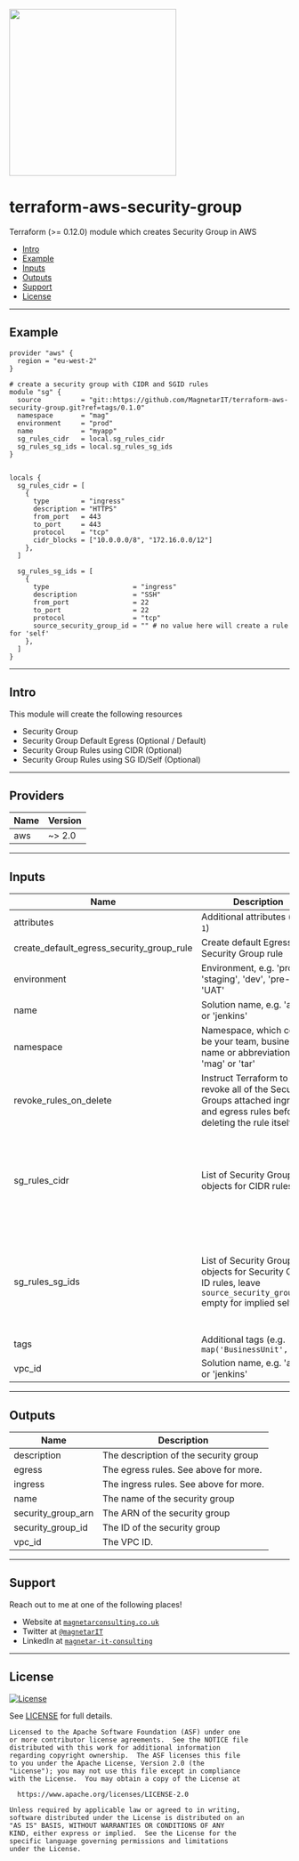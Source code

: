 <a href=https://magnetarconsulting.co.uk><img src="https://magnetarconsulting.co.uk/wp-content/uploads/2020/04/small-helping-you-innovate-magnetar.png" width="300"></a>

# terraform-aws-security-group
Terraform (>= 0.12.0) module which creates Security Group in AWS 

- [Intro](#Intro)
- [Example](#Example)
- [Inputs](#Inputs)
- [Outputs](#Outputs)
- [Support](#Support)
- [License](#License)


----

## Example
```hcl
provider "aws" {
  region = "eu-west-2"
}

# create a security group with CIDR and SGID rules
module "sg" {
  source          = "git::https://github.com/MagnetarIT/terraform-aws-security-group.git?ref=tags/0.1.0"
  namespace       = "mag"
  environment     = "prod"
  name            = "myapp"
  sg_rules_cidr   = local.sg_rules_cidr
  sg_rules_sg_ids = local.sg_rules_sg_ids
}


locals {
  sg_rules_cidr = [
    {
      type        = "ingress"
      description = "HTTPS"
      from_port   = 443
      to_port     = 443
      protocol    = "tcp"
      cidr_blocks = ["10.0.0.0/8", "172.16.0.0/12"]
    },
  ]

  sg_rules_sg_ids = [
    {
      type                     = "ingress"
      description              = "SSH"
      from_port                = 22
      to_port                  = 22
      protocol                 = "tcp"
      source_security_group_id = "" # no value here will create a rule for 'self'
    },
  ]
}
```

----

## Intro
This module will create the following resources
- Security Group
- Security Group Default Egress (Optional / Default)
- Security Group Rules using CIDR (Optional)
- Security Group Rules using SG ID/Self (Optional)

---

## Providers

| Name | Version |
|------|---------|
| aws | ~> 2.0 |

---

## Inputs

| Name | Description | Type | Default | Required |
|------|-------------|------|---------|:--------:|
| attributes | Additional attributes (e.g. `1`) | `list(string)` | `[]` | no |
| create\_default\_egress\_security\_group\_rule | Create default Egress Security Group rule | `bool` | `true` | no |
| environment | Environment, e.g. 'prod', 'staging', 'dev', 'pre-prod', 'UAT' | `string` | n/a | yes |
| name | Solution name, e.g. 'app' or 'jenkins' | `string` | n/a | yes |
| namespace | Namespace, which could be your team, business name or abbreviation, e.g. 'mag' or 'tar' | `string` | n/a | yes |
| revoke\_rules\_on\_delete | Instruct Terraform to revoke all of the Security Groups attached ingress and egress rules before deleting the rule itself. | `bool` | `true` | no |
| sg\_rules\_cidr | List of Security Group rule objects for CIDR rules | <pre>list(object({<br>    type        = string<br>    description = string<br>    from_port   = string<br>    to_port     = string<br>    protocol    = string<br>    cidr_blocks = list(string)<br>  }))</pre> | `[]` | no |
| sg\_rules\_sg\_ids | List of Security Group rule objects for Security Group ID rules, leave `source_security_group_id` empty for implied self rule. | <pre>list(object({<br>    type                     = string<br>    description              = string<br>    from_port                = string<br>    to_port                  = string<br>    protocol                 = string<br>    source_security_group_id = string<br>  }))</pre> | `[]` | no |
| tags | Additional tags (e.g. `map('BusinessUnit','XYZ')` | `map(string)` | `{}` | no |
| vpc\_id | Solution name, e.g. 'app' or 'jenkins' | `string` | `""` | no |

---

## Outputs

| Name | Description |
|------|-------------|
| description | The description of the security group |
| egress | The egress rules. See above for more. |
| ingress | The ingress rules. See above for more. |
| name  | The name of the security group |
| security\_group\_arn | The ARN of the security group |
| security\_group\_id | The ID of the security group |
| vpc\_id | The VPC ID. |

---

## Support

Reach out to me at one of the following places!

- Website at <a href="https://magnetarconsulting.co.uk" target="_blank">`magnetarconsulting.co.uk`</a>
- Twitter at <a href="https://twitter.com/magnetarIT" target="_blank">`@magnetarIT`</a>
- LinkedIn at <a href="https://www.linkedin.com/company/magnetar-it-consulting" target="_blank">`magnetar-it-consulting`</a>

---

## License 

[![License](https://img.shields.io/badge/License-Apache%202.0-blue.svg)](https://opensource.org/licenses/Apache-2.0) 

See [LICENSE](LICENSE) for full details.

    Licensed to the Apache Software Foundation (ASF) under one
    or more contributor license agreements.  See the NOTICE file
    distributed with this work for additional information
    regarding copyright ownership.  The ASF licenses this file
    to you under the Apache License, Version 2.0 (the
    "License"); you may not use this file except in compliance
    with the License.  You may obtain a copy of the License at

      https://www.apache.org/licenses/LICENSE-2.0

    Unless required by applicable law or agreed to in writing,
    software distributed under the License is distributed on an
    "AS IS" BASIS, WITHOUT WARRANTIES OR CONDITIONS OF ANY
    KIND, either express or implied.  See the License for the
    specific language governing permissions and limitations
    under the License.